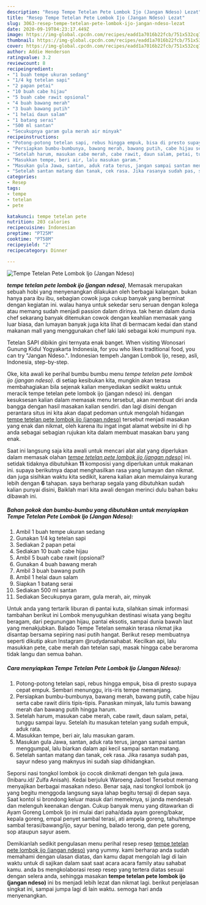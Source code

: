 ```yaml
---
description: "Resep Tempe Tetelan Pete Lombok Ijo (Jangan Ndeso) Lezat"
title: "Resep Tempe Tetelan Pete Lombok Ijo (Jangan Ndeso) Lezat"
slug: 3063-resep-tempe-tetelan-pete-lombok-ijo-jangan-ndeso-lezat
date: 2020-09-19T04:23:17.449Z
image: https://img-global.cpcdn.com/recipes/eadd1a7016b22fcb/751x532cq70/tempe-tetelan-pete-lombok-ijo-jangan-ndeso-foto-resep-utama.jpg
thumbnail: https://img-global.cpcdn.com/recipes/eadd1a7016b22fcb/751x532cq70/tempe-tetelan-pete-lombok-ijo-jangan-ndeso-foto-resep-utama.jpg
cover: https://img-global.cpcdn.com/recipes/eadd1a7016b22fcb/751x532cq70/tempe-tetelan-pete-lombok-ijo-jangan-ndeso-foto-resep-utama.jpg
author: Addie Henderson
ratingvalue: 3.2
reviewcount: 8
recipeingredient:
- "1 buah tempe ukuran sedang"
- "1/4 kg tetelan sapi"
- "2 papan petai"
- "10 buah cabe hijau"
- "5 buah cabe rawit opsional"
- "4 buah bawang merah"
- "3 buah bawang putih"
- "1 helai daun salam"
- "1 batang serai"
- "500 ml santan"
- "Secukupnya garam gula merah air minyak"
recipeinstructions:
- "Potong-potong tetelan sapi, rebus hingga empuk, bisa di presto supaya cepat empuk. Sembari menunggu, iris-iris tempe memanjang."
- "Persiapkan bumbu-bumbunya, bawang merah, bawang putih, cabe hijau serta cabe rawit diiris tipis-tipis. Panaskan minyak, lalu tumis bawang merah dan bawang putih hingga harum."
- "Setelah harum, masukan cabe merah, cabe rawit, daun salam, petai, tunggu sampai layu. Setelah itu masukan tetelan yang sudah empuk, aduk rata."
- "Masukkan tempe, beri air, lalu masukan garam."
- "Masukan gula Jawa, santan, aduk rata terus, jangan sampai santan menggumpal, lalu biarkan dalam api kecil sampai santan matang."
- "Setelah santan matang dan tanak, cek rasa. Jika rasanya sudah pas, sayur ndeso yang maknyus ini sudah siap dihidangkan."
categories:
- Resep
tags:
- tempe
- tetelan
- pete

katakunci: tempe tetelan pete 
nutrition: 203 calories
recipecuisine: Indonesian
preptime: "PT25M"
cooktime: "PT58M"
recipeyield: "2"
recipecategory: Dinner

---
```



![Tempe Tetelan Pete Lombok Ijo (Jangan Ndeso)](https://img-global.cpcdn.com/recipes/eadd1a7016b22fcb/751x532cq70/tempe-tetelan-pete-lombok-ijo-jangan-ndeso-foto-resep-utama.jpg)

<b><i>tempe tetelan pete lombok ijo (jangan ndeso)</i></b>, Memasak merupakan sebuah hobi yang menyenangkan dilakukan oleh berbagai kalangan. bukan hanya para ibu ibu, sebagian cowok juga cukup banyak yang berminat dengan kegiatan ini. walau hanya untuk sekedar seru seruan dengan kolega atau memang sudah menjadi passion dalam dirinya. tak heran dalam dunia chef sekarang banyak ditemukan cowok dengan keahlian memasak yang luar biasa, dan lumayan banyak juga kita lihat di bermacam kedai dan stand makanan mall yang menggunakan chef laki laki sebagai koki mumpuni nya.

Tetelan SAPI dibikin gini ternyata enak banget. When visiting Wonosari Gunung Kidul Yogyakarta Indonesia, for you who likes traditional food, you can try &#34;Jangan Ndeso.&#34;. Indonesian tempeh Jangan Lombok Ijo, resep, asli, Indonesia, step-by-step.

Oke, kita awali ke perihal bumbu bumbu menu <i>tempe tetelan pete lombok ijo (jangan ndeso)</i>. di setiap kesibukan kita, mungkin akan terasa membahagiakan bila sejenak kalian menyediakan sedikit waktu untuk meracik tempe tetelan pete lombok ijo (jangan ndeso) ini. dengan kesuksesan kalian dalam memasak menu tersebut, akan membuat diri anda bangga dengan hasil masakan kalian sendiri. dan lagi disini dengan perantara situs ini kita akan dapat pedoman untuk mengolah hidangan <u>tempe tetelan pete lombok ijo (jangan ndeso)</u> tersebut menjadi masakan yang enak dan nikmat, oleh karena itu ingat ingat alamat website ini di hp anda sebagai sebagian rujukan kita dalam membuat masakan baru yang enak.


Saat ini langsung saja kita awali untuk mencari alat alat yang diperlukan dalam memasak olahan <u><i>tempe tetelan pete lombok ijo (jangan ndeso)</i></u> ini. setidak tidaknya dibutuhkan <b>11</b> komposisi yang diperlukan untuk makanan ini. supaya berikutnya dapat menghasilkan rasa yang lumayan dan nikmat. dan juga sisihkan waktu kita sedikit, karena kalian akan memulainya kurang lebih dengan <b>6</b> tahapan. saya berharap segala yang dibutuhkan sudah kalian punyai disini, Baiklah mari kita awali dengan merinci dulu bahan baku dibawah ini.

<!--inarticleads1-->

##### Bahan pokok dan bumbu-bumbu yang dibutuhkan untuk menyiapkan Tempe Tetelan Pete Lombok Ijo (Jangan Ndeso):

1. Ambil 1 buah tempe ukuran sedang
1. Gunakan 1/4 kg tetelan sapi
1. Sediakan 2 papan petai
1. Sediakan 10 buah cabe hijau
1. Ambil 5 buah cabe rawit (opsional?
1. Gunakan 4 buah bawang merah
1. Ambil 3 buah bawang putih
1. Ambil 1 helai daun salam
1. Siapkan 1 batang serai
1. Sediakan 500 ml santan
1. Sediakan Secukupnya garam, gula merah, air, minyak


Untuk anda yang tertarik liburan di pantai kuta, silahkan simak informasi tambahan berikut ini Lombok menyuguhkan destinasi wisata yang begitu beragam, dari pegunungan hijau, pantai eksotis, sampai dunia bawah laut yang menakjubkan. Balado Tempe Tetelan semakin terasa nikmat jika disantap bersama sepiring nasi putih hangat. Berikut resep membuatnya seperti dikutip akun Instagram @rudydansahabat. Kecilkan api, lalu masukkan pete, cabe merah dan tetelan sapi, masak hingga cabe beraroma tidak langu dan semua bahan. 

<!--inarticleads2-->

##### Cara menyiapkan Tempe Tetelan Pete Lombok Ijo (Jangan Ndeso):

1. Potong-potong tetelan sapi, rebus hingga empuk, bisa di presto supaya cepat empuk. Sembari menunggu, iris-iris tempe memanjang.
1. Persiapkan bumbu-bumbunya, bawang merah, bawang putih, cabe hijau serta cabe rawit diiris tipis-tipis. Panaskan minyak, lalu tumis bawang merah dan bawang putih hingga harum.
1. Setelah harum, masukan cabe merah, cabe rawit, daun salam, petai, tunggu sampai layu. Setelah itu masukan tetelan yang sudah empuk, aduk rata.
1. Masukkan tempe, beri air, lalu masukan garam.
1. Masukan gula Jawa, santan, aduk rata terus, jangan sampai santan menggumpal, lalu biarkan dalam api kecil sampai santan matang.
1. Setelah santan matang dan tanak, cek rasa. Jika rasanya sudah pas, sayur ndeso yang maknyus ini sudah siap dihidangkan.


Seporsi nasi tongkol lombok ijo cocok dinikmati dengan teh gula jawa. (Inibaru.id/ Zulfa Anisah). Kedai berjuluk Waroeng Jadoel Tersebut memang menyajikan berbagai masakan ndeso. Benar saja, nasi tongkol lombok ijo yang begitu menggoda langsung saya lahap begitu tersaji di depan saya. Saat kontol si brondong keluar masuk dari memeknya, si janda mendesah dan melenguh keenakan dengan. Cukup banyak menu yang ditawarkan di Ayam Goreng Lombok Ijo ini mulai dari paha/dada ayam goreng/bakar, kepala goreng, empal penyet sambal terasi, ati ampela goreng, tahu/tempe sambal terasi/bawang/ijo, sayur bening, balado terong, dan pete goreng, sop ataupun sayur asem. 

Demikianlah sedikit pengulasan menu perihal resep resep <u>tempe tetelan pete lombok ijo (jangan ndeso)</u> yang yummy. kami berharap anda sudah memahami dengan ulasan diatas, dan kamu dapat mengolah lagi di lain waktu untuk di sajikan dalam saat saat acara acara family atau sahabat kamu. anda bs mengkolaborasi resep resep yang tertera diatas sesuai dengan selera anda, sehingga masakan <b>tempe tetelan pete lombok ijo (jangan ndeso)</b> ini bs menjadi lebih lezat dan nikmat lagi. berikut penjelasan singkat ini, sampai jumpa lagi di lain waktu. semoga hari anda menyenangkan.

